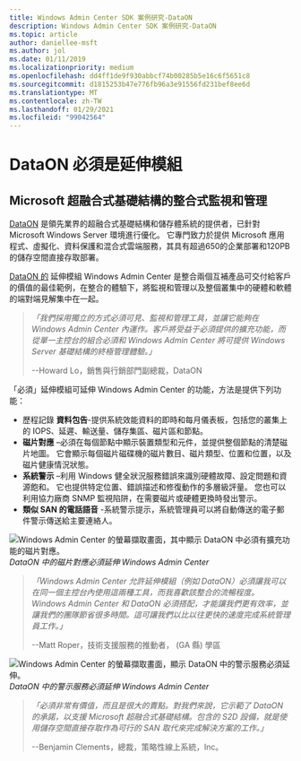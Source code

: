 ```yaml
---
title: Windows Admin Center SDK 案例研究-DataON
description: Windows Admin Center SDK 案例研究-DataON
ms.topic: article
author: daniellee-msft
ms.author: jol
ms.date: 01/11/2019
ms.localizationpriority: medium
ms.openlocfilehash: dd4ff1de9f930abbcf74b00285b5e16c6f5651c8
ms.sourcegitcommit: d1815253b47e776fb96a3e91556fd231bef8ee6d
ms.translationtype: MT
ms.contentlocale: zh-TW
ms.lasthandoff: 01/29/2021
ms.locfileid: "99042564"
---
```

# <a name="dataon-must-extension"></a>DataON 必須是延伸模組

## <a name="integrated-monitoring-and-management-for-microsoft-hyper-converged-infrastructure"></a>Microsoft 超融合式基礎結構的整合式監視和管理

[DataON](http://www.dataonstorage.com/) 是領先業界的超融合式基礎結構和儲存體系統的提供者，已針對 Microsoft Windows Server 環境進行優化。 它專門致力於提供 Microsoft 應用程式、虛擬化、資料保護和混合式雲端服務，其具有超過650的企業部署和120PB 的儲存空間直接存取部署。

[DataON 的](http://www.dataonstorage.com/must) 延伸模組 Windows Admin Center 是整合兩個互補產品可交付給客戶的價值的最佳範例，在整合的體驗下，將監視和管理以及整個叢集中的硬體和軟體的端對端見解集中在一起。

> <cite>「我們採用獨立的方式必須可見、監視和管理工具，並讓它能夠在 Windows Admin Center 內運作。客戶將受益于必須提供的擴充功能，而從單一主控台的組合必須和 Windows Admin Center 將可提供 Windows Server 基礎結構的終極管理體驗。」</cite>
>
> --Howard Lo，銷售與行銷部門副總裁，DataON

「必須」延伸模組可延伸 Windows Admin Center 的功能，方法是提供下列功能：
- 歷程記錄 **資料包告**-提供系統效能資料的即時和每月儀表板，包括您的叢集上的 IOPS、延遲、輸送量、儲存集區、磁片區和節點。
- **磁片對應** –必須在每個節點中顯示裝置類型和元件，並提供整個節點的清楚磁片地圖。 它會顯示每個磁片磁碟機的磁片數目、磁片類型、位置和位置，以及磁片健康情況狀態。
- **系統警示** –利用 Windows 健全狀況服務錯誤來識別硬體故障、設定問題和資源飽和。 它也提供特定位置、錯誤描述和修復動作的多層級評量。 您也可以利用協力廠商 SNMP 監視陷阱，在需要磁片或硬體更換時發出警示。
- **類似 SAN 的電話語音** -系統警示提示，系統管理員可以將自動傳送的電子郵件警示傳送給主要連絡人。

![Windows Admin Center 的螢幕擷取畫面，其中顯示 DataON 中必須有擴充功能的磁片對應。 ](../../media/extend-case-study-dataon/dataon-1.png)
*DataON 中的磁片對應必須延伸 Windows Admin Center*

> <cite>「Windows Admin Center 允許延伸模組（例如 DataON）必須讓我可以在同一個主控台內使用這兩種工具，而我喜歡該整合的流暢程度。Windows Admin Center 和 DataON 必須搭配，才能讓我們更有效率，並讓我們的團隊節省很多時間。這可讓我們以比以往更快的速度完成系統管理員工作。」</cite>
>
> --Matt Roper，技術支援服務的推動者， (GA 縣) 學區

![Windows Admin Center 的螢幕擷取畫面，顯示 DataON 中的警示服務必須延伸。 ](../../media/extend-case-study-dataon/dataon-2.png)
*DataON 中的警示服務必須延伸 Windows Admin Center*

> <cite>「必須非常有價值，而且是很大的賣點。對我們來說，它示範了 DataON 的承諾，以支援 Microsoft 超融合式基礎結構。包含的 S2D 設備，就是使用儲存空間直接存取作為可行的 SAN 取代來完成解決方案的工作。」 </cite>
>
> --Benjamin Clements，總裁，策略性線上系統，Inc。